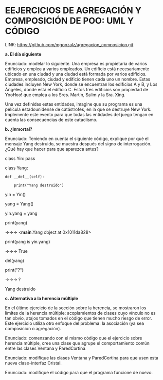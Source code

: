 # EEJERCICIOS DE AGREGACIÓN Y COMPOSICIÓN DE POO: UML Y CÓDIGO

LINK: https://github.com/mgonzalz/agregacion_composicion.git


**a. El día siguiente**


Enunciado: modelar lo siguiente. Una empresa es propietaria de varios edificios y emplea a varios empleados. Un edificio está necesariamente ubicado en una ciudad y una ciudad está formada por varios edificios. Empresa, empleado, ciudad y edificio tienen cada uno un nombre. Estas ciudades incluyen New York, donde se encuentran los edificios A y B, y Los Ángeles, donde está el edificio C. Estos tres edificios son propiedad de YooHoo! que emplea a los Sres. Martin, Salim y la Sra. Xing.

Una vez definidas estas entidades, imagine que su programa es una película estadounidense de catástrofes, en la que se destruye New York. Implemente este evento para que todas las entidades del juego tengan en cuenta las consecuencias de este cataclismo.


**b. ¿Inmortal?**


Enunciado: Teniendo en cuenta el siguiente código, explique por qué el mensaje Yang destruido, se muestra después del signo de interrogación. ¿Qué hay que hacer para que aparezca antes?


class Yin: pass

class Yang: 

    def __del__(self): 

        print("Yang destruido") 
 
yin = Yin() 

yang = Yang() 

yin.yang = yang 
 
print(yang) 

->->-> <__main__.Yang object at 0x1011da828> 

print(yang is yin.yang) 

->->-> True 

del(yang) 

print("?") 

->->-> ? 

Yang destruido 


**c. Alternativa a la herencia múltiple**


En el último ejercicio de la sección sobre la herencia, se mostraron los límites de la herencia múltiple: acoplamientos de clases cuyo vínculo no es tan obvio, atajos tomados en el código que tienen mucho riesgo de error. Este ejercicio utiliza otro enfoque del problema: la asociación (ya sea composición o agregación). 

Enunciado: comenzando con el mismo código que el ejercicio sobre herencia múltiple, cree una clase que agrupe el comportamiento común entre las clases Ventana y ParedCortina.

Enunciado: modifique las clases Ventana y ParedCortina para que usen esta nueva clase-interfaz Cristal.

Enunciado: modifique el código para que el programa funcione de nuevo.
